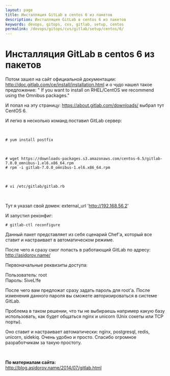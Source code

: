 ```yaml
---
layout: page
title: Инсталляция GitLab в centos 6 из пакетов
description: Инсталляция GitLab в centos 6 из пакетов
keywords: devops, gitops, cvs, gitlab, setup, centos
permalink: /devops/gitops/cvs/gitlab/setup/centos/6/
---
```


# Инсталляция GitLab в centos 6 из пакетов

Потом зашел на сайт официальной документации: http://doc.gitlab.com/ce/install/installation.html и о чудо нашел такое предложение: " If you want to install on RHEL/CentOS we recommend using the Omnibus packages."

И попал на эту страницу: https://about.gitlab.com/downloads/ выбрал тут CentOS 6.

И легко в несколько команд поставил GitLab сервер:

 <br/>

    # yum install postfix

 <br/>

    # wget https://downloads-packages.s3.amazonaws.com/centos-6.5/gitlab-7.0.0_omnibus-1.el6.x86_64.rpm
    # rpm -i gitlab-7.0.0_omnibus-1.el6.x86_64.rpm

<br/>

    # vi /etc/gitlab/gitlab.rb

<br/>

Тут я указал свой домен: external_url 'http://192.168.56.2'

И запустил реконфиг:

    # gitlab-ctl reconfigure

Данный пакет представляет из себя сценарий Chef'a, который все ставит и настраивает в автоматическом режиме.

После чего я сразу смог попасть в работающий GitLab по адресу: http://asidorov.name/

Первоначальные реквизиты доступа:

Пользователь: root  
Пароль: 5iveL!fe

После чего вам предложат сразу задать пароль для root'a. После изменения данного пароля вы сможете авторизироваться в системе GitLab.

Проблема в таком решении, что ты не выбираешь например какую базу использовать, как будет общаться nginx и unicorn (Unix сокеты или TCP порты).

Оно ставит и настраивает автоматически: nginx, postgresql, redis, unicorn, sidekiq.
Очень удобно и просто. Спасибо огромное разработчикам за такую простоту.

<br/>

**По материалам сайта:**  
http://blog.asidorov.name/2014/07/gitlab.html

